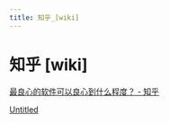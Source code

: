 ```yaml
---
title: 知乎_[wiki]
---
```


# 知乎 [wiki]

[最良心的软件可以良心到什么程度？ - 知乎](https://www.zhihu.com/question/52157612)

[Untitled](%E7%9F%A5%E4%B9%8E%20%5Bwiki%5D/Untitled%20Database%20f96702b8c98046bdb2c339d9fd29cc6c.csv)